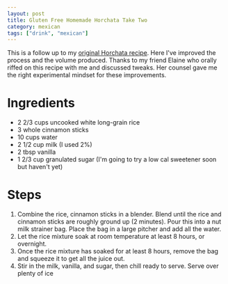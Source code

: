 ```yaml
---
layout: post
title: Gluten Free Homemade Horchata Take Two
category: mexican
tags: ["drink", "mexican"]
---
```

This is a follow up to my [original Horchata recipe](https://fuzzyblog.io/recipes/mexican/2019/07/29/gluten-free-homemade-horchata.html).  Here I've improved the process and the volume produced.  Thanks to my friend Elaine who orally riffed on this recipe with me and discussed tweaks.  Her counsel gave me the right experimental mindset for these improvements.

# Ingredients

* 2 2/3 cups uncooked white long-grain rice
* 3 whole cinnamon sticks
* 10 cups water 
* 2 1/2 cup milk (I used 2%)
* 2 tbsp vanilla
* 1 2/3 cup granulated sugar (I'm going to try a low cal sweetener soon but haven't yet)

# Steps

1. Combine the rice, cinnamon sticks in a blender.  Blend until the rice and cinnamon sticks are roughly ground up (2 minutes).  Pour this into a nut milk strainer bag.  Place the bag in a large pitcher and add all the water.  
2. Let the rice mixture soak at room temperature at least 8 hours, or overnight.  
3. Once the rice mixture has soaked for at least 8 hours, remove the bag and squeeze it to get all the juice out.  
4. Stir in the milk, vanilla, and sugar, then chill ready to serve.  Serve over plenty of ice